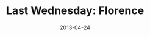---
layout: message
category: message
series: "Rhythm"
title: "Last Wednesday: Florence"
date: 2013-04-24
audio-description: "Last Wednesday April 2013 - Florence"
audio: "http://www.crossroads.net/players/media/hq/042413-LW-Florence.mp3"
audio-title: "Last Wednesday April 2013 - Florence"
audio-duration: "14&#58;45"
video-description: "Last Wednesday April 2013 - Florence"
video-title: "Last Wednesday April 2013 - Florence"
video: "https://s3.amazonaws.com/crossroadsvideomessages/042413-LW-Florence.mp4"
video-poster: "https://www.crossroads.net/uploadedfiles/042413-LW-Florence-still.jpg"
---